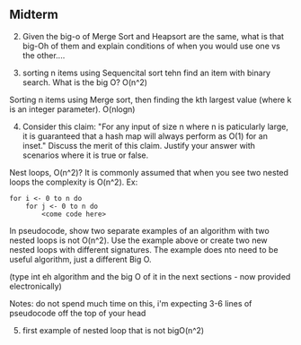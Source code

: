 ## Midterm
2. Given the big-o of Merge Sort and Heapsort are the same, what is that big-Oh of them and explain conditions of when you would use one vs the other....


3. sorting n items using Sequencital sort tehn find an item with binary search. What is the big O? O(n^2)

Sorting n items using Merge sort, then finding the kth largest value (where k is an integer parameter). O(nlogn)

4. Consider this claim: "For any input of size n where n is paticularly large, it  is guaranteed that a hash map will always perform as O(1) for an inset." Discuss the merit of this claim. Justify your answer with scenarios where it is true or false.

Nest loops, O(n^2)?
It is commonly assumed that when you see two nested loops the complexity is O(n^2). Ex:
```
for i <- 0 to n do
    for j <- 0 to n do
        <come code here>
```

In pseudocode, show two separate examples of an algorithm with two nested loops is not O(n^2). Use the example above or create two new nested loops with different signatures. The example does nto need to be useful algorithm, just a different Big O.

(type int eh algorithm and the big O of it in the next sections - now provided electronically)

Notes: do not spend much time on this, i'm expecting 3-6 lines of pseudocode off the top of your head

5. first example of nested loop that is not bigO(n^2)





